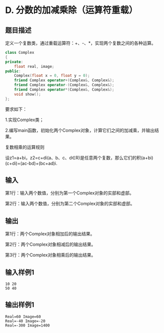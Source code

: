 # D. 分数的加减乘除（运算符重载）

## 题目描述

定义一个复数类，通过重载运算符：+、-、*，实现两个复数之间的各种运算。

```cpp
class Complex
{
private:
    float real, image;
public:
    Complex(float x = 0, float y = 0);
    friend Complex operator+(Complex&, Complex&);
    friend Complex operator-(Complex&, Complex&);
    friend Complex operator*(Complex&, Complex&);
    void show();
};
```

要求如下：

1.实现Complex类；

2.编写main函数，初始化两个Complex对象，计算它们之间的加减乘，并输出结果。

复数相乘的运算规则

设z1=a+bi，z2=c+di(a、b、c、d∈R)是任意两个复数，那么它们的积(a+bi)(c+di)=(ac-bd)+(bc+ad)i.

## 输入

第1行：输入两个数值，分别为第一个Complex对象的实部和虚部。

第2行：输入两个数值，分别为第二个Complex对象的实部和虚部。

## 输出

第1行：两个Complex对象相加后的输出结果。

第2行：两个Complex对象相减后的输出结果。

第3行：两个Complex对象相乘后的输出结果。



## 输入样例1 

```
10 20
50 40
```

## 输出样例1

```
Real=60 Image=60
Real=-40 Image=-20
Real=-300 Image=1400

```

